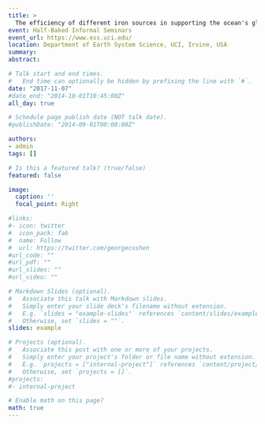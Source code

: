 ```yaml
---
title: >
  The efficiency of different iron sources in supporting the ocean's global biological pump
event: Half-Baked Informal Seminars
event_url: https://www.ess.uci.edu/
location: Department of Earth System Science, UCI, Irvine, USA
summary:
abstract:

# Talk start and end times.
#   End time can optionally be hidden by prefixing the line with `#`.
date: "2017-11-07"
#date_end: "2014-10-01T10:45:00Z"
all_day: true

# Schedule page publish date (NOT talk date).
#publishDate: "2014-09-01T00:00:00Z"

authors:
- admin
tags: []

# Is this a featured talk? (true/false)
featured: false

image:
  caption: ''
  focal_point: Right

#links:
#- icon: twitter
#  icon_pack: fab
#  name: Follow
#  url: https://twitter.com/georgecushen
#url_code: ""
#url_pdf: ""
#url_slides: ""
#url_video: ""

# Markdown Slides (optional).
#   Associate this talk with Markdown slides.
#   Simply enter your slide deck's filename without extension.
#   E.g. `slides = "example-slides"` references `content/slides/example-slides.md`.
#   Otherwise, set `slides = ""`.
slides: example

# Projects (optional).
#   Associate this post with one or more of your projects.
#   Simply enter your project's folder or file name without extension.
#   E.g. `projects = ["internal-project"]` references `content/project/deep-learning/index.md`.
#   Otherwise, set `projects = []`.
#projects:
#- internal-project

# Enable math on this page?
math: true
---
```


